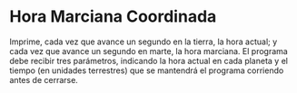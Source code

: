 # Hora Marciana Coordinada

Imprime, cada vez que avance un segundo en la tierra, la hora actual; y cada vez que avance un segundo en marte, la hora marciana. El programa debe recibir tres parámetros, indicando la hora actual en cada planeta y el tiempo (en unidades terrestres)
que se mantendrá el programa corriendo antes de cerrarse.